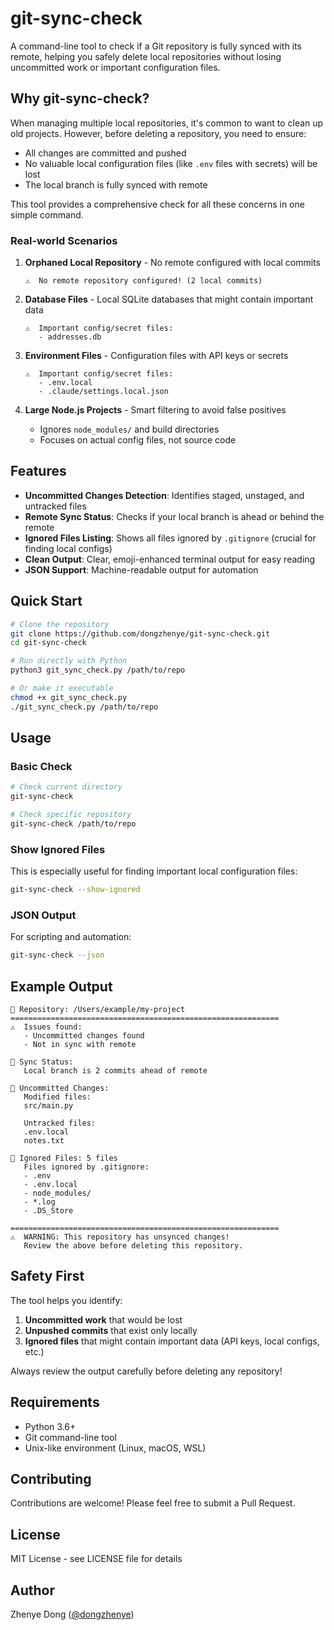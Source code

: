 # git-sync-check

A command-line tool to check if a Git repository is fully synced with its remote, helping you safely delete local repositories without losing uncommitted work or important configuration files.

## Why git-sync-check?

When managing multiple local repositories, it's common to want to clean up old projects. However, before deleting a repository, you need to ensure:
- All changes are committed and pushed
- No valuable local configuration files (like `.env` files with secrets) will be lost
- The local branch is fully synced with remote

This tool provides a comprehensive check for all these concerns in one simple command.

### Real-world Scenarios

1. **Orphaned Local Repository** - No remote configured with local commits
   ```
   ⚠️  No remote repository configured! (2 local commits)
   ```

2. **Database Files** - Local SQLite databases that might contain important data
   ```
   ⚠️  Important config/secret files:
      - addresses.db
   ```

3. **Environment Files** - Configuration files with API keys or secrets
   ```
   ⚠️  Important config/secret files:
      - .env.local
      - .claude/settings.local.json
   ```

4. **Large Node.js Projects** - Smart filtering to avoid false positives
   - Ignores `node_modules/` and build directories
   - Focuses on actual config files, not source code

## Features

- **Uncommitted Changes Detection**: Identifies staged, unstaged, and untracked files
- **Remote Sync Status**: Checks if your local branch is ahead or behind the remote
- **Ignored Files Listing**: Shows all files ignored by `.gitignore` (crucial for finding local configs)
- **Clean Output**: Clear, emoji-enhanced terminal output for easy reading
- **JSON Support**: Machine-readable output for automation

## Quick Start

```bash
# Clone the repository
git clone https://github.com/dongzhenye/git-sync-check.git
cd git-sync-check

# Run directly with Python
python3 git_sync_check.py /path/to/repo

# Or make it executable
chmod +x git_sync_check.py
./git_sync_check.py /path/to/repo
```

## Usage

### Basic Check
```bash
# Check current directory
git-sync-check

# Check specific repository
git-sync-check /path/to/repo
```

### Show Ignored Files
This is especially useful for finding important local configuration files:
```bash
git-sync-check --show-ignored
```

### JSON Output
For scripting and automation:
```bash
git-sync-check --json
```

## Example Output

```
📁 Repository: /Users/example/my-project
============================================================
⚠️  Issues found:
   - Uncommitted changes found
   - Not in sync with remote

🔄 Sync Status:
   Local branch is 2 commits ahead of remote

📝 Uncommitted Changes:
   Modified files:
   src/main.py
   
   Untracked files:
   .env.local
   notes.txt

🚫 Ignored Files: 5 files
   Files ignored by .gitignore:
   - .env
   - .env.local
   - node_modules/
   - *.log
   - .DS_Store

============================================================
⚠️  WARNING: This repository has unsynced changes!
   Review the above before deleting this repository.
```

## Safety First

The tool helps you identify:
1. **Uncommitted work** that would be lost
2. **Unpushed commits** that exist only locally
3. **Ignored files** that might contain important data (API keys, local configs, etc.)

Always review the output carefully before deleting any repository!

## Requirements

- Python 3.6+
- Git command-line tool
- Unix-like environment (Linux, macOS, WSL)

## Contributing

Contributions are welcome! Please feel free to submit a Pull Request.

## License

MIT License - see LICENSE file for details

## Author

Zhenye Dong ([@dongzhenye](https://github.com/dongzhenye))